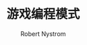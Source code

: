 ---
title: 游戏编程模式
subtitle: 
author: [Robert Nystrom]
category: [程序]
cover: https://s3proxy.cdn-zlib.se//covers299/collections/userbooks/a5cb637d7cbc55d4af176f4dd1e2547bdd712f399e0afc1a028df2fb8f52816e.jpg
status: todo
---